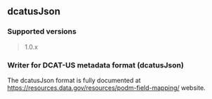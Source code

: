 
## dcatusJson

### Supported versions

> 1.0.x

### Writer for DCAT-US metadata format (dcatusJson)



The dcatusJson format is fully documented at https://resources.data.gov/resources/podm-field-mapping/ website.

